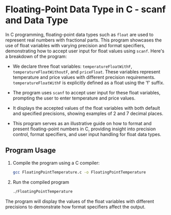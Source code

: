 # Floating-Point Data Type in C - scanf and Data Type

In C programming, floating-point data types such as `float` are used to represent real numbers with fractional parts. This program showcases the use of float variables with varying precision and format specifiers, demonstrating how to accept user input for float values using `scanf`. Here's a breakdown of the program:

- We declare three float variables: `temperatureFloatWithF`, `temperatureFloatWithoutF`, and `priceFloat`. These variables represent temperature and price values with different precision requirements. `temperatureFloatWithF` is explicitly defined as a float using the 'f' suffix.

- The program uses `scanf` to accept user input for these float variables, prompting the user to enter temperature and price values.

- It displays the accepted values of the float variables with both default and specified precisions, showing examples of 2 and 7 decimal places.

- This program serves as an illustrative guide on how to format and present floating-point numbers in C, providing insight into precision control, format specifiers, and user input handling for float data types.


## Program Usage

1. Compile the program using a C compiler:
   ```bash
   gcc FloatingPointTemperature.c -o FloatingPointTemperature

2. Run the compiled program
    ```bash
   ./FloatingPointTemperature

The program will display the values of the float variables with different precisions to demonstrate how format specifiers affect the output.